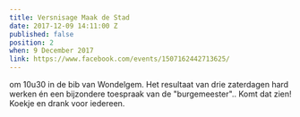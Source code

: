 ```yaml
---
title: Versnisage Maak de Stad
date: 2017-12-09 14:11:00 Z
published: false
position: 2
when: 9 December 2017
link: https://www.facebook.com/events/1507162442713625/
---
```


om 10u30 in de bib van Wondelgem. Het resultaat van drie zaterdagen hard werken én een bijzondere toespraak van de "burgemeester".. Komt dat zien! Koekje en drank voor iedereen.
